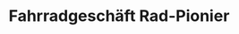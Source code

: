 ---
title: "Fahrradgeschäft Rad-Pionier"
url: /dessau-rosslau/fahrradgeschaeft-rad-pionier/
shop: Fahrrad
---
